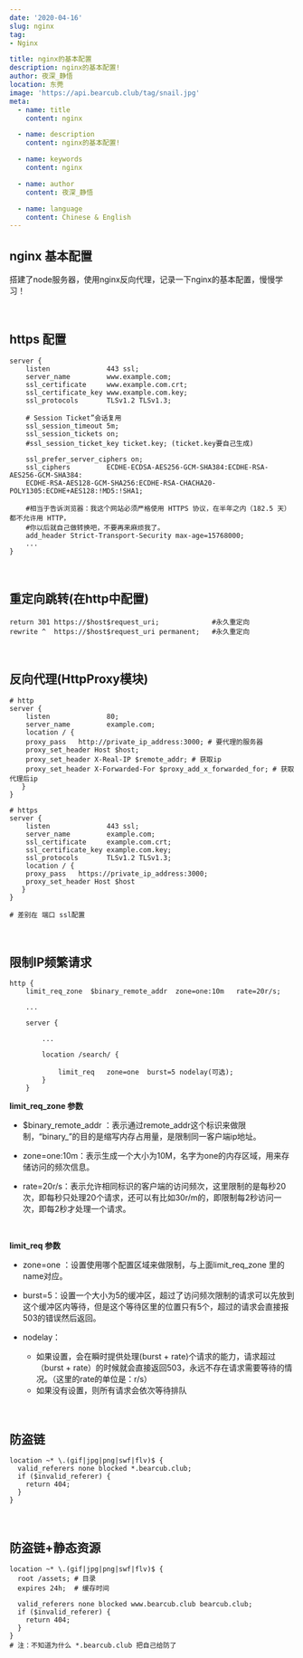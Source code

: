 ```yaml
---
date: '2020-04-16'
slug: nginx
tag:
- Nginx

title: nginx的基本配置
description: nginx的基本配置!
author: 夜深_静悟
location: 东莞
image: 'https://api.bearcub.club/tag/snail.jpg'
meta:
  - name: title
    content: nginx

  - name: description
    content: nginx的基本配置!

  - name: keywords
    content: nginx

  - name: author
    content: 夜深_静悟

  - name: language
    content: Chinese & English
---
```


##  nginx 基本配置

搭建了node服务器，使用nginx反向代理，记录一下nginx的基本配置，慢慢学习！


<br /> 

## https 配置

```nginx
server {
    listen              443 ssl;
    server_name         www.example.com;
    ssl_certificate     www.example.com.crt;
    ssl_certificate_key www.example.com.key;
    ssl_protocols       TLSv1.2 TLSv1.3;
    
    # Session Ticket”会话复用
    ssl_session_timeout 5m;
    ssl_session_tickets on;
    #ssl_session_ticket_key ticket.key; (ticket.key要自己生成)
    
    ssl_prefer_server_ciphers on;
    ssl_ciphers         ECDHE-ECDSA-AES256-GCM-SHA384:ECDHE-RSA-AES256-GCM-SHA384:
    ECDHE-RSA-AES128-GCM-SHA256:ECDHE-RSA-CHACHA20-POLY1305:ECDHE+AES128:!MD5:!SHA1;
   
    #相当于告诉浏览器：我这个网站必须严格使用 HTTPS 协议，在半年之内（182.5 天）都不允许用 HTTP，
    #你以后就自己做转换吧，不要再来麻烦我了。
    add_header Strict-Transport-Security max-age=15768000;
    ...
}
```

<br /> 

## 重定向跳转(在http中配置)

```nginx
return 301 https://$host$request_uri;             #永久重定向
rewrite ^  https://$host$request_uri permanent;   #永久重定向
```


<br />  

## 反向代理(HttpProxy模块)

```nginx
# http
server {
    listen              80;
    server_name         example.com;
    location / {
    proxy_pass   http://private_ip_address:3000; # 要代理的服务器
    proxy_set_header Host $host;
    proxy_set_header X-Real-IP $remote_addr; # 获取ip
    proxy_set_header X-Forwarded-For $proxy_add_x_forwarded_for; # 获取代理后ip
   } 
}

# https
server {
    listen              443 ssl;
    server_name         example.com;
    ssl_certificate     example.com.crt;
    ssl_certificate_key example.com.key;
    ssl_protocols       TLSv1.2 TLSv1.3;
    location / {
    proxy_pass   https://private_ip_address:3000;
    proxy_set_header Host $host
   } 
}

# 差别在 端口 ssl配置
```

<br /> 

##  限制IP频繁请求

```nginx
http {
    limit_req_zone  $binary_remote_addr  zone=one:10m   rate=20r/s;

    ...
 
    server {
 
        ...
 
        location /search/ {

            limit_req   zone=one  burst=5 nodelay(可选);
        }
    }
```
**limit_req_zone 参数**

* $binary_remote_addr ：表示通过remote_addr这个标识来做限制，“binary_”的目的是缩写内存占用量，是限制同一客户端ip地址。

* zone=one:10m：表示生成一个大小为10M，名字为one的内存区域，用来存储访问的频次信息。

* rate=20r/s：表示允许相同标识的客户端的访问频次，这里限制的是每秒20次，即每秒只处理20个请求，还可以有比如30r/m的，即限制每2秒访问一次，即每2秒才处理一个请求。

<br />

**limit_req 参数**

* zone=one ：设置使用哪个配置区域来做限制，与上面limit_req_zone 里的name对应。

* burst=5：设置一个大小为5的缓冲区，超过了访问频次限制的请求可以先放到这个缓冲区内等待，但是这个等待区里的位置只有5个，超过的请求会直接报503的错误然后返回。

* nodelay：
    * 如果设置，会在瞬时提供处理(burst + rate)个请求的能力，请求超过（burst + rate）的时候就会直接返回503，永远不存在请求需要等待的情况。（这里的rate的单位是：r/s）
    * 如果没有设置，则所有请求会依次等待排队



<br /> 



## 防盗链

```nginx
location ~* \.(gif|jpg|png|swf|flv)$ {
  valid_referers none blocked *.bearcub.club;
  if ($invalid_referer) {
    return 404;
  }
}
```

<br /> 

## 防盗链+静态资源

```nginx
location ~* \.(gif|jpg|png|swf|flv)$ {
  root /assets; # 目录
  expires 24h;  # 缓存时间
    
  valid_referers none blocked www.bearcub.club bearcub.club;
  if ($invalid_referer) {
    return 404;
  }
}
# 注：不知道为什么 *.bearcub.club 把自己给防了  
```

